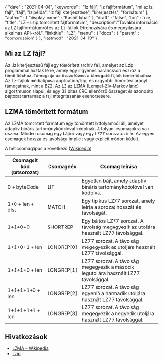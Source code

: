 {
  "date" : "2021-04-08",
  "keywords" :[ "lz fájl", "lz fájlformátum", "mi az lz fájl", "fájl", "lz példa", "lz fájl kiterjesztése", "kiterjesztés", "formátum" ],
  "author" : {
    "display_name" : "Kashif Iqbal"
},
  "draft" : "false",
  "toc" : true,
  "title" :"LZ - Lzip tömörített fájlformátum",
  "description":"További információ az LZ fájlformátumról és az LZ-fájlok létrehozására és megnyitására alkalmas API-król.",
  "linktitle" : "LZ",
  "menu" : {
    "docs" : {
      "parent" : "compression"
}
},
  "lastmod" : "2021-04-19"
}

## Mi az LZ fájl?

Az .lz kiterjesztésű fájl egy tömörített archív fájl, amelyet az Lzip programmal hoztak létre, amely egy ingyenes parancssori eszköz a tömörítéshez. Támogatja az összefűzést a támogató fájlok tömörítéséhez. Az LZ-fájlok médiatípusa application/lzip, és nagyobb tömörítési arányt támogatnak, mint a [BZ2](/hu/compression/bz2/). Az LZ az LZMA (Lempel-Ziv-Markov lánc) algoritmuson alapul, és egy 32 bites CRC ellenőrző összeget és azonosító bájtokat tartalmaz a fájl integritásának ellenőrzésére.

## LZMA tömörített formátum

Az LZMA tömörített formátum egy tömörített bitfolyamból áll, amelyet adaptív bináris tartománykódolóval kódolnak. A folyam csomagokra van osztva. Minden csomag egy bájtot vagy egy LZ77 sorozatot ír le. Az egyes csomagok hossza és távolsága implicit vagy explicit módon kódolt.

A hét csomagtípus a következő ([Wikipedia](https://en.wikipedia.org/wiki/Lempel%E2%80%93Ziv%E2%80%93Markov_chain_algorithm#Compressed_format_overview))

|Csomagolt kód (bitsorozat) |Csomagnév |Csomag leírása|
---|---|---|
|0 + byteCode| LIT| Egyetlen bájt, amely adaptív bináris tartománykódolóval van kódolva.|
|1+0 + len + dist| MATCH| Egy tipikus LZ77 sorozat, amely leírja a sorozat hosszát és távolságát.|
|1+1+0+0| SHORTREP| Egy bájtos LZ77 sorozat. A távolság megegyezik az utoljára használt LZ77 távolsággal.|
|1+1+0+1 + len| LONGREP[0]| LZ77 sorozat. A távolság megegyezik az utoljára használt LZ77 távolsággal.|
|1+1+1+0 + len| LONGREP[1]| LZ77 sorozat. A távolság megegyezik a második legutoljára használt LZ77 távolsággal.|
|1+1+1+1+0 + len| LONGREP[2]| LZ77 sorozat. A távolság egyenlő a harmadik utoljára használt LZ77 távolsággal.|
|1+1+1+1+1 + len| LONGREP[3]| LZ77 sorozat. A távolság megegyezik a negyedik utoljára használt LZ77 távolsággal.|


## Hivatkozások

* [LZMA – Wikipedia](https://en.wikipedia.org/wiki/Lempel%E2%80%93Ziv%E2%80%93Markov_chain_algorithm#Compressed_format_overview)
* [Lzip](https://en.wikipedia.org/wiki/Lzip)


